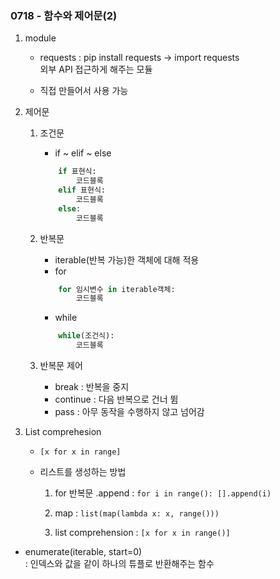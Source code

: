 ### 0718 - 함수와 제어문(2)
    
1. module

    - requests : pip install requests -> import requests\
        외부 API 접근하게 해주는 모듈
        
    - 직접 만들어서 사용 가능

2. 제어문

    1. 조건문
        - if ~ elif ~ else
        ```python
            if 표현식:
                코드블록
            elif 표현식:
                코드블록
            else:
                코드블록
        ```
    2. 반복문 
        - iterable(반복 가능)한 객체에 대해 적용
        - for
        ```python
            for 임시변수 in iterable객체:
                코드블록
        ```
        - while
        ```python
            while(조건식):
                코드블록
        ```

    3. 반복문 제어
        - break : 반복을 중지
        - continue : 다음 반복으로 건너 뜀
        - pass : 아무 동작을 수행하지 않고 넘어감

3. List comprehesion

    - `[x for x in range]`

    - 리스트를 생성하는 방법 

        1. for 반복문 .append : `for i in range(): [].append(i)`

        2. map : `list(map(lambda x: x, range()))`

        3. list comprehension : `[x for x in range()]`

* enumerate(iterable, start=0)\
: 인덱스와 값을 같이 하나의 튜플로 반환해주는 함수
